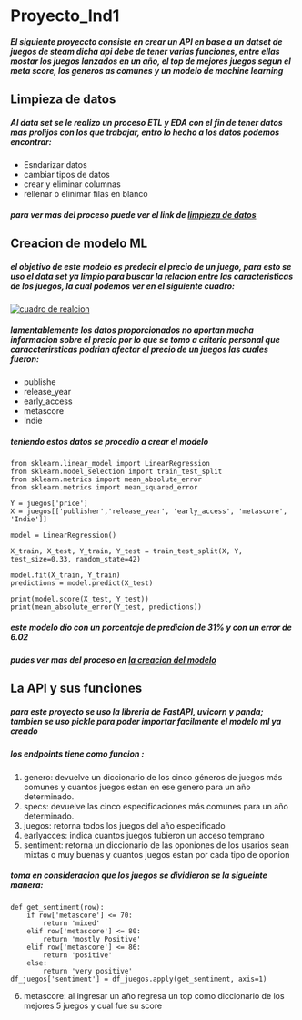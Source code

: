 # Proyecto_Ind1

##### El siguiente proyeccto consiste en crear un API en base a un datset de juegos de steam dicha api debe de tener varias funciones, entre ellas mostar los juegos lanzados en un año, el top de mejores juegos segun el meta score, los generos as comunes y un modelo de machine learning 

## Limpieza de datos 
##### Al data set se le realizo un proceso ETL y EDA con el fin de tener datos mas prolijos con los que trabajar, entro lo hecho a los datos podemos encontrar:
- Esndarizar datos
- cambiar tipos de datos
- crear y eliminar columnas 
- rellenar o elinimar filas en blanco
##### para ver mas del proceso puede ver el link de [limpieza de datos](https://colab.research.google.com/drive/1siu6N9wbr-sEOTReYLzBTbchRKhVfE3L?usp=sharing "limpieza de datos")

## Creacion de modelo ML
##### el objetivo de este modelo es predecir el precio de un juego, para esto se uso el data set ya limpio para buscar la relacion entre las caracteristicas de los juegos, la cual podemos ver en el siguiente cuadro:
[![cuadro de realcion ](https://tinypic.host/image/WhatsApp-Image-2023-08-03-at-2.51.28-PM.GO27R "cuadro de realcion ")](https://tinypic.host/image/WhatsApp-Image-2023-08-03-at-2.51.28-PM.GO27R "cuadro de realcion ")
##### lamentablemente los datos proporcionados no aportan mucha informacion sobre el precio por lo que se tomo a criterio personal que caraccterirsticas podrian afectar el precio de un juegos las cuales fueron:
- publishe
- release_year
- early_access
- metascore
- Indie

##### teniendo estos datos se procedio a crear el modelo 
    from sklearn.linear_model import LinearRegression
    from sklearn.model_selection import train_test_split
    from sklearn.metrics import mean_absolute_error
    from sklearn.metrics import mean_squared_error
    
    Y = juegos['price']
    X = juegos[['publisher','release_year', 'early_access', 'metascore', 'Indie']]
    
    model = LinearRegression()
    
    X_train, X_test, Y_train, Y_test = train_test_split(X, Y, test_size=0.33, random_state=42)
    
    model.fit(X_train, Y_train)
    predictions = model.predict(X_test)
    
    print(model.score(X_test, Y_test))
    print(mean_absolute_error(Y_test, predictions))

##### este modelo dio con un porcentaje de predicion de 31% y con un error de 6.02
##### pudes ver mas del proceso en [la creacion del modelo ](https://colab.research.google.com/drive/1v8qxq1R62wCb1gfDUlZQpCzk_RSAkL4i?usp=sharing "la creacion del modelo ")

## La API y sus funciones
##### para este proyecto se uso la libreria de FastAPI, uvicorn y panda; tambien se uso pickle para poder importar facilmente el modelo ml ya creado 
##### los endpoints tiene como funcion :
1. genero: devuelve un diccionario de los cinco géneros de juegos más comunes y cuantos juegos estan en ese genero para un año determinado.
2. specs: devuelve las cinco especificaciones más comunes para un año determinado.
3.  juegos: retorna todos los juegos del año especificado
4.  earlyacces: indica cuantos juegos tubieron un acceso temprano
5. sentiment: retorna un diccionario de las oponiones de los usarios sean mixtas o muy buenas y cuantos juegos estan por cada tipo de oponion 
##### toma en consideracion que los juegos se dividieron se la sigueinte manera:
    def get_sentiment(row):
        if row['metascore'] <= 70:
            return 'mixed'
        elif row['metascore'] <= 80:
            return 'mostly Positive'
        elif row['metascore'] <= 86:
            return 'positive'
        else:
            return 'very positive'
    df_juegos['sentiment'] = df_juegos.apply(get_sentiment, axis=1)

6. metascore: al ingresar un año regresa un top como diccionario de los mejores 5 juegos y cual fue su score 